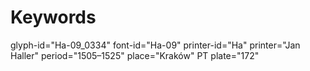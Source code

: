 # Keywords
glyph-id="Ha-09_0334"
font-id="Ha-09"
printer-id="Ha"
printer="Jan Haller"
period="1505–1525"
place="Kraków"
PT plate="172"
